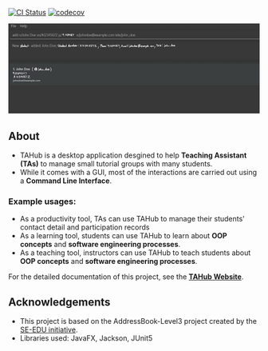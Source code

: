[![CI Status](https://github.com/AY2526S1-CS2103T-T16-2/tp/workflows/gradle.yml/badge.svg)](https://github.com/AY2526S1-CS2103T-T16-2/tp/actions)
[![codecov](https://codecov.io/gh/AY2526-CS2103T-T16-2/tp/graph/badge.svg?token=5H3SWOES1L)](https://codecov.io/gh/AY2526-CS2103T-T16-2/tp)

![Ui](docs/images/Ui.png)

## About
* TAHub is a desktop application desgined to help **Teaching Assistant (TAs)** to manage small tutorial groups with many students.
* While it comes with a GUI, most of the interactions are carried out using a **Command Line Interface**.

### Example usages:
  * As a productivity tool, TAs can use TAHub to manage their students' contact detail and participation records
  * As a learning tool, students can use TAHub to learn about **OOP concepts** and **software engineering processes**.
  * As a teaching tool, instructors can use TAHub to teach students about **OOP concepts** and **software engineering processes**.

For the detailed documentation of this project, see the **[TAHub Website](https://ay2526s1-cs2103t-t16-2.github.io/tp/)**.

## Acknowledgements
* This project is based on the AddressBook-Level3 project created by the [SE-EDU initiative](https://se-education.org).
* Libraries used: JavaFX, Jackson, JUnit5